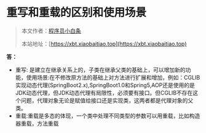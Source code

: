 # 重写和重载的区别和使用场景

> 本文作者：[程序员小白条](https://github.com/luoye6)
>
> 本站地址：[https://xbt.xiaobaitiao.top](https://xbt.xiaobaitiao.top)

**答：**

- 重写: 是建立在继承关系上的，子类在继承父类的基础上，可以增加新的功能，使用场景:在不修改原方法的基础上对方法进行扩展和增加，例如：CGLIB实现动态代理(SpringBoot2.x),SpringBoot1.0和Spring5,AOP还是使用的是JDK动态代理，但JDK动态代理有局限性，必须要有接口。但CGLIB不存在这个问题，代理对象无论是赋值给接口还是实现类，这两者都是代理对象的父类。
- 重载:重载是多态的体现，一个类中处理不同类型的参数可以用重载，比如构造器重载，方法重载